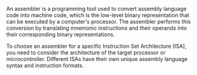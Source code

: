 An assembler is a programming tool used to convert assembly language code into machine code, which is the low-level binary representation that can be executed by a computer's processor. The assembler performs this conversion by translating mnemonic instructions and their operands into their corresponding binary representations.

To choose an assembler for a specific Instruction Set Architecture (ISA), you need to consider the architecture of the target processor or microcontroller. Different ISAs have their own unique assembly language syntax and instruction formats.
